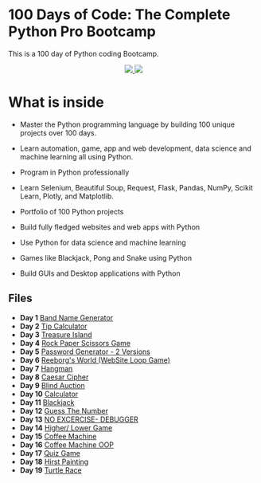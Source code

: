 # 100 Days of Code: The Complete Python Pro Bootcamp

This is a 100 day of Python coding Bootcamp. 

<p align="center">
  <a href="https://github.com/search?q=repo%3AAlexKa03%2FPython%20language%3APython&type=code" target="_blank">
    <img src="https://skillicons.dev/icons?i=python" />
  </a>

  <a href="https://www.jetbrains.com/pycharm/" target="_blank">
    <img src="https://skillicons.dev/icons?i=pycharm" />
  </a>
</p>

# What is inside

-   Master the Python programming language by building 100 unique projects over 100 days.
    
-   Learn automation, game, app and web development, data science and machine learning all using Python.
    
-   Program in Python professionally
    
-   Learn Selenium, Beautiful Soup, Request, Flask, Pandas, NumPy, Scikit Learn, Plotly, and Matplotlib.
    
-   Portfolio of 100 Python projects
    
-   Build fully fledged websites and web apps with Python
    
-   Use Python for data science and machine learning
    
-   Games like Blackjack, Pong and Snake using Python
    
-   Build GUIs and Desktop applications with Python

## Files

- **Day   1** [Band Name Generator](https://github.com/AlexKa03/Python/blob/main/Day001/Band%20Name%20Generator.py)
- **Day   2** [Tip Calculator](https://github.com/AlexKa03/Python/blob/main/Day002/Tip%20Calculator.py)
- **Day   3** [Treasure Island](https://github.com/AlexKa03/Python/blob/main/Day003/Treasure%20Island.py)
- **Day   4** [Rock Paper Scissors Game](https://github.com/AlexKa03/Python/blob/main/Day004/Rock%20Paper%20Scissors%20Game.py)
- **Day   5** [Password Generator - 2 Versions](https://github.com/AlexKa03/Python/tree/main/Day005)
- **Day   6** [Reeborg's World (WebSite Loop Game)](https://github.com/AlexKa03/Python/tree/main/Day006)
- **Day   7** [Hangman](https://github.com/AlexKa03/Python/tree/main/Day007)
- **Day   8** [Caesar Cipher](https://github.com/AlexKa03/Python/blob/main/Day008/Caesar%20Cipher.py)
- **Day   9** [Blind Auction](https://github.com/AlexKa03/Python/tree/main/Day009)
- **Day  10** [Calculator](https://github.com/AlexKa03/Python/tree/main/Day010)
- **Day  11** [Blackjack](https://github.com/AlexKa03/Python/tree/main/Day011)
- **Day  12** [Guess The Number](https://github.com/AlexKa03/Python/tree/main/Day012)
- **Day  13** [NO EXCERCISE- DEBUGGER](https://github.com/AlexKa03/Python/tree/main/Day013)
- **Day  14** [Higher/ Lower Game](https://github.com/AlexKa03/Python/tree/main/Day014)
- **Day  15** [Coffee Machine](https://github.com/AlexKa03/Python/blob/main/Day015)
- **Day  16** [Coffee Machine OOP](https://github.com/AlexKa03/Python/tree/main/Day016)
- **Day  17** [Quiz Game](https://github.com/AlexKa03/Python/tree/main/Day017)
- **Day  18** [Hirst Painting](https://github.com/AlexKa03/Python/tree/main/Day018)
- **Day  19** [Turtle Race](https://github.com/AlexKa03/Python/tree/main/Day019)
